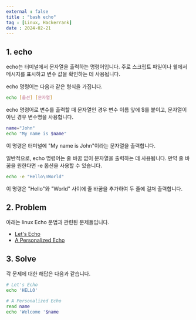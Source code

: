 ```yaml
---
external : false
title : "bash echo"
tag : [Linux, Hackerrank]
date : 2024-02-21
---
```


## 1. echo

echo는 터미널에서 문자열을 출력하는 명령어입니다. 주로 스크립트 파일이나 쉘에서 메시지를 표시하고 변수 값을 확인하는 데 사용됩니다.

echo 명령어는 다음과 같은 형식을 가집니다.

```bash
echo [옵션] [문자열]
```

echo 명령어로 변수를 출력할 때 문자열인 경우 변수 이름 앞에 $를 붙이고, 문자열이 아닌 경우 변수명을 사용합니다.

```bash
name="John"
echo "My name is $name"
```

이 명령은 터미널에 "My name is John"이라는 문자열을 출력합니다.

일반적으로, echo 명령어는 줄 바꿈 없이 문자열을 출력하는 데 사용됩니다. 만약 줄 바꿈을 원한다면 -e 옵션을 사용할 수 있습니다.

```bash
echo -e "Hello\nWorld"
```

이 명령은 "Hello"와 "World" 사이에 줄 바꿈을 추가하여 두 줄에 걸쳐 출력합니다.

## 2. Problem

아래는 linux Echo 문법과 관련된 문제들입니다.

- [Let's Echo](https://www.hackerrank.com/challenges/bash-tutorials-lets-echo/problem?isFullScreen=true)
- [A Personalized Echo](https://www.hackerrank.com/challenges/bash-tutorials---a-personalized-echo/problem?isFullScreen=true)

## 3. Solve

각 문제에 대한 해답은 다음과 같습니다.

```bash
# Let's Echo
echo 'HELLO'
```

```bash
# A Personalized Echo
read name
echo 'Welcome '$name
```

